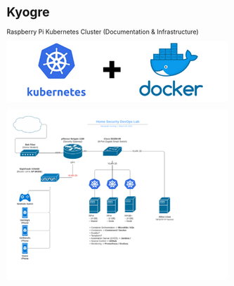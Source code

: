# Kyogre
Raspberry Pi Kubernetes Cluster (Documentation &amp; Infrastructure)

![MarineGEO circle logo](images/kube.png "MarineGEO logo")

![MarineGEO circle logo](/topology.png "MarineGEO logo")
